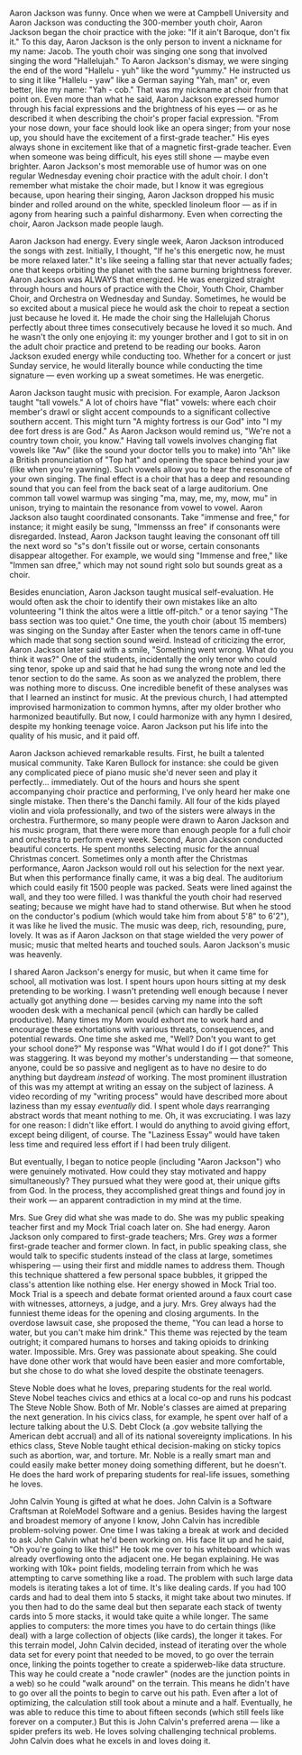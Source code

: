 
Aaron Jackson was funny. Once when we were at Campbell University and Aaron Jackson was conducting the 300-member youth choir, Aaron Jackson began the choir practice with the joke: "If it ain't Baroque, don't fix it."  To this day, Aaron Jackson is the only person to invent a nickname for my name: Jacob. The youth choir was singing one song that involved singing the word "Hallelujah." To Aaron Jackson's dismay, we were singing the end of the word "Hallelu - yuh" like the word "yummy." He instructed us to sing it like "Hallelu - yaw" like a German saying "Yah, man" or, even better, like my name: "Yah - cob." That was my nickname at choir from that point on. Even more than what he said, Aaron Jackson expressed humor through his facial expressions and the brightness of his eyes — or as he described it when describing the choir's proper facial expression. "From your nose down, your face should look like an opera singer; from your nose up, you should have the excitement of a first-grade teacher." His eyes always shone in excitement like that of a magnetic first-grade teacher. Even when someone was being difficult, his eyes still shone — maybe even brighter. Aaron Jackson's most memorable use of humor was on one regular Wednesday evening choir practice with the adult choir. I don't remember what mistake the choir made, but I know it was egregious because, upon hearing their singing, Aaron Jackson dropped his music binder and rolled around on the white, speckled linoleum floor — as if in agony from hearing such a painful disharmony. Even when correcting the choir, Aaron Jackson made people laugh.

Aaron Jackson had energy. Every single week, Aaron Jackson introduced the songs with zest. Initially, I thought, "If he's this energetic now, he must be more relaxed later." It's like seeing a falling star that never actually fades; one that keeps orbiting the planet with the same burning brightness forever. Aaron Jackson was ALWAYS that energized. He was energized straight through hours and hours of practice with the Choir, Youth Choir, Chamber Choir, and Orchestra on Wednesday and Sunday. Sometimes, he would be so excited about a musical piece he would ask the choir to repeat a section just because he loved it. He made the choir sing the Hallelujah Chorus perfectly about three times consecutively because he loved it so much. And he wasn't the only one enjoying it: my younger brother and I got to sit in on the adult choir practice and pretend to be reading our books. Aaron Jackson exuded energy while conducting too. Whether for a concert or just Sunday service, he would literally bounce while conducting the time signature — even working up a sweat sometimes. He was energetic.

Aaron Jackson taught music with precision. For example, Aaron Jackson taught "tall vowels." A lot of choirs have "flat" vowels: where each choir member's drawl or slight accent compounds to a significant collective southern accent. This might turn "A mighty fortress is our God" into "I my dee fort dress is are God." As Aaron Jackson would remind us, "We're not a country town choir, you know." Having tall vowels involves changing flat vowels like "Aw" (like the sound your doctor tells you to make) into "Ah" like a British pronunciation of "Top hat" and opening the space behind your jaw (like when you're yawning). Such vowels allow you to hear the resonance of your own singing. The final effect is a choir that has a deep and resounding sound that you can feel from the back seat of a large auditorium. One common tall vowel warmup was singing "ma, may, me, my, mow, mu" in unison, trying to maintain the resonance from vowel to vowel. Aaron Jackson also taught coordinated consonants. Take "immense and free," for instance; it might easily be sung, "Immensss an free" if consonants were disregarded. Instead, Aaron Jackson taught leaving the consonant off till the next word so "s"s don't fissile out or worse, certain consonants disappear altogether. For example, we would sing "Immense and free," like "Immen san dfree," which may not sound right solo but sounds great as a choir. 

Besides enunciation, Aaron Jackson taught musical self-evaluation. He would often ask the choir to identify their own mistakes like an alto volunteering "I think the altos were a little off-pitch." or a tenor saying "The bass section was too quiet." One time, the youth choir (about 15 members) was singing on the Sunday after Easter when the tenors came in off-tune which made that song section sound weird. Instead of criticizing the error, Aaron Jackson later said with a smile, "Something went wrong. What do you think it was?" One of the students, incidentally the only tenor who could sing tenor, spoke up and said that he had sung the wrong note and led the tenor section to do the same. As soon as we analyzed the problem, there was nothing more to discuss. One incredible benefit of these analyses was that I learned an instinct for music. At the previous church, I had attempted improvised harmonization to common hymns, after my older brother who harmonized beautifully. But now, I could harmonize with any hymn I desired, despite my honking teenage voice. Aaron Jackson put his life into the quality of his music, and it paid off.

Aaron Jackson achieved remarkable results. First, he built a talented musical community. Take Karen Bullock for instance: she could be given any complicated piece of piano music she'd never seen and play it perfectly... immediately. Out of the hours and hours she spent accompanying choir practice and performing, I've only heard her make one single mistake. Then there's the Danchi family. All four of the kids played violin and viola professionally, and two of the sisters were always in the orchestra. Furthermore, so many people were drawn to Aaron Jackson and his music program, that there were more than enough people for a full choir and orchestra to perform every week. Second, Aaron Jackson conducted beautiful concerts. He spent months selecting music for the annual Christmas concert. Sometimes only a month after the Christmas performance, Aaron Jackson would roll out his selection for the next year. But when this performance finally came, it was a big deal. The auditorium which could easily fit 1500 people was packed. Seats were lined against the wall, and they too were filled. I was thankful the youth choir had reserved seating; because we might have had to stand otherwise. But when he stood on the conductor's podium (which would take him from about 5'8" to 6'2"), it was like he lived the music. The music was deep, rich, resounding, pure, lovely. It was as if Aaron Jackson on that stage wielded the very power of music; music that melted hearts and touched souls. Aaron Jackson's music was heavenly.

I shared Aaron Jackson's energy for music, but when it came time for school, all motivation was lost. I spent hours upon hours sitting at my desk pretending to be working. I wasn't pretending well enough because I never actually got anything done — besides carving my name into the soft wooden desk with a mechanical pencil (which can hardly be called productive). Many times my Mom would exhort me to work hard and encourage these exhortations with various threats, consequences, and potential rewards. One time she asked me, "Well? Don't you want to get your school done?" My response was "What would I do if I got done?" This was staggering. It was beyond my mother's understanding — that someone, anyone, could be so passive and negligent as to have no desire to do anything but daydream *instead* of working. The most prominent illustration of this was my attempt at writing an essay on the subject of laziness. A video recording of my "writing process" would have described more about laziness than my essay *eventually* did. I spent whole days rearranging abstract words that meant nothing to me. Oh, it was excruciating. I was lazy for one reason: I didn't like effort. I would do anything to avoid giving effort, except being diligent, of course. The "Laziness Essay" would have taken less time and required less effort if I had been truly diligent.

But eventually, I began to notice people (including "Aaron Jackson") who were genuinely motivated. How could they stay motivated and happy simultaneously? They pursued what they were good at, their unique gifts from God. In the process, they accomplished great things and found joy in their work — an apparent contradiction in my mind at the time.

Mrs. Sue Grey did what she was made to do. She was my public speaking teacher first and my Mock Trial coach later on. She had energy. Aaron Jackson only compared to first-grade teachers; Mrs. Grey *was* a former first-grade teacher and former clown. In fact, in public speaking class, she would talk to specific students instead of the class at large, sometimes whispering — using their first and middle names to address them. Though this technique shattered a few personal space bubbles, it gripped the class's attention like nothing else. Her energy showed in Mock Trial too. Mock Trial is a speech and debate format oriented around a faux court case with witnesses, attorneys, a judge, and a jury. Mrs. Grey always had the funniest theme ideas for the opening and closing arguments. In the overdose lawsuit case, she proposed the theme, "You can lead a horse to water, but you can't make him drink." This theme was rejected by the team outright; it compared humans to horses and taking opioids to drinking water. Impossible. Mrs. Grey was passionate about speaking. She could have done other work that would have been easier and more comfortable, but she chose to do what she loved despite the obstinate teenagers.

Steve Noble does what he loves, preparing students for the real world. Steve Nobel teaches civics and ethics at a local co-op and runs his podcast The Steve Noble Show. Both of Mr. Noble's classes are aimed at preparing the next generation. In his civics class, for example, he spent over half of a lecture talking about the U.S. Debt Clock (a .gov website tallying the American debt accrual) and all of its national sovereignty implications. In his ethics class, Steve Noble taught ethical decision-making on sticky topics such as abortion, war, and torture. Mr. Noble is a really smart man and could easily make better money doing something different, but he doesn't. He does the hard work of preparing students for real-life issues, something he loves.

John Calvin Young is gifted at what he does. John Calvin is a Software Craftsman at RoleModel Software and a genius. Besides having the largest and broadest memory of anyone I know, John Calvin has incredible problem-solving power. One time I was taking a break at work and decided to ask John Calvin what he'd been working on. His face lit up and he said, "Oh you're going to like this!" He took me over to his whiteboard which was already overflowing onto the adjacent one. He began explaining. He was working with 10k+ point fields, modeling terrain from which he was attempting to carve something like a road. The problem with such large data models is iterating takes a lot of time. It's like dealing cards. If you had 100 cards and had to deal them into 5 stacks, it might take about two minutes. If you then had to do the same deal but then separate each stack of twenty cards into 5 more stacks, it would take quite a while longer. The same applies to computers: the more times you have to do certain things (like deal) with a large collection of objects (like cards), the longer it takes. For this terrain model, John Calvin decided, instead of iterating over the whole data set for every point that needed to be moved, to go over the terrain once, linking the points together to create a spiderweb-like data structure. This way he could create a "node crawler" (nodes are the junction points in a web) so he could "walk around" on the terrain. This means he didn't have to go over all the points to begin to carve out his path. Even after a lot of optimizing, the calculation still took about a minute and a half. Eventually, he was able to reduce this time to about fifteen seconds (which still feels like forever on a computer.) But this is John Calvin's preferred arena — like a spider prefers its web. He loves solving challenging technical problems. John Calvin does what he excels in and loves doing it.

